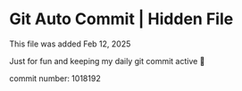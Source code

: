 # Git Auto Commit | Hidden File

This file was added Feb 12, 2025

Just for fun and keeping my daily git commit active 🤪

commit number: 1018192
